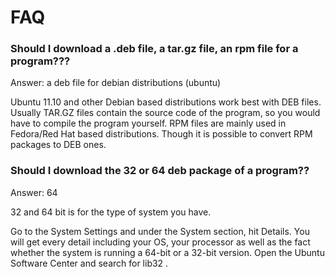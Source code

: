 # FAQ

### Should I download a .deb file, a tar.gz file, an rpm file for a program???

Answer: a deb file for debian distributions (ubuntu)

Ubuntu 11.10 and other Debian based distributions work best with DEB files. Usually TAR.GZ files contain the source code of the program, so you would have to compile the program yourself. RPM files are mainly used in Fedora/Red Hat based distributions. Though it is possible to convert RPM packages to DEB ones.

### Should I download the 32 or 64 deb package of a program??

Answer: 64 

32 and 64 bit is for the type of system you have.

Go to the System Settings and under the System section, hit Details. You will get every detail including your OS, your processor as well as the fact whether the system is running a 64-bit or a 32-bit version. Open the Ubuntu Software Center and search for lib32 .
